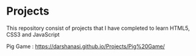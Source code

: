 # Projects
This repository consist of projects that I have completed to learn HTML5, CSS3 and JavaScript

Pig Game : https://darshanasi.github.io/Projects/Pig%20Game/
